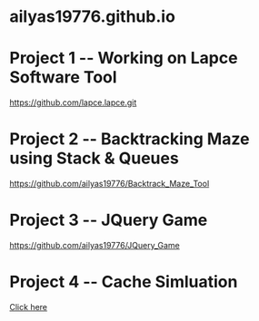 # ailyas19776.github.io

# Project 1 -- Working on Lapce Software Tool
https://github.com/lapce.lapce.git

# Project 2 -- Backtracking Maze using Stack & Queues
https://github.com/ailyas19776/Backtrack_Maze_Tool

# Project 3 -- JQuery Game
https://github.com/ailyas19776/JQuery_Game

# Project 4 -- Cache Simluation
<a href = https://github.com/ailyas19776/Caches> Click here </a> 

